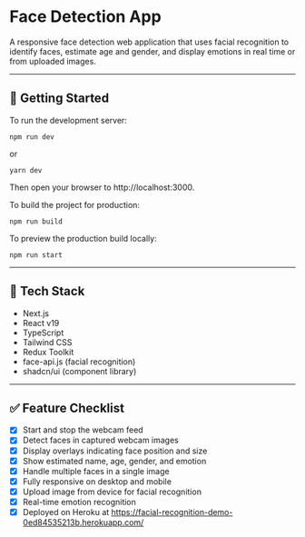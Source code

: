 # Face Detection App

A responsive face detection web application that uses facial recognition to identify faces, estimate age and gender, and display emotions in real time or from uploaded images.

---

## 🚀 Getting Started

To run the development server:

```
npm run dev  
```
or  
```
yarn dev
```

Then open your browser to http://localhost:3000.

To build the project for production:
```
npm run build
```
To preview the production build locally:
```
npm run start
```
---

## 🧰 Tech Stack

- Next.js 
- React v19
- TypeScript
- Tailwind CSS
- Redux Toolkit
- face-api.js (facial recognition)
- shadcn/ui (component library)

---

## ✅ Feature Checklist

- [x] Start and stop the webcam feed
- [x] Detect faces in captured webcam images
- [x] Display overlays indicating face position and size
- [x] Show estimated name, age, gender, and emotion
- [x] Handle multiple faces in a single image
- [x] Fully responsive on desktop and mobile
- [x] Upload image from device for facial recognition
- [x] Real-time emotion recognition
- [x] Deployed on Heroku at https://facial-recognition-demo-0ed84535213b.herokuapp.com/
